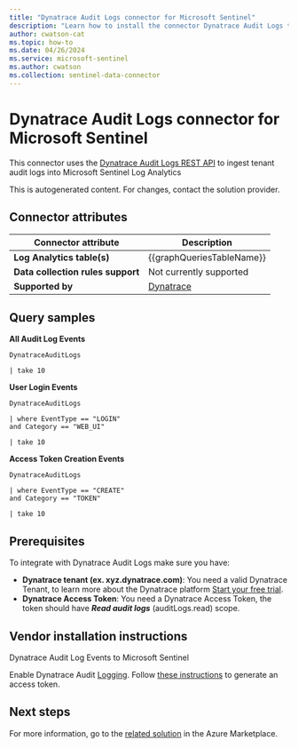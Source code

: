 ```yaml
---
title: "Dynatrace Audit Logs connector for Microsoft Sentinel"
description: "Learn how to install the connector Dynatrace Audit Logs to connect your data source to Microsoft Sentinel."
author: cwatson-cat
ms.topic: how-to
ms.date: 04/26/2024
ms.service: microsoft-sentinel
ms.author: cwatson
ms.collection: sentinel-data-connector
---
```


# Dynatrace Audit Logs connector for Microsoft Sentinel

This connector uses the [Dynatrace Audit Logs REST API](https://docs.dynatrace.com/docs/dynatrace-api/environment-api/audit-logs) to ingest tenant audit logs into Microsoft Sentinel Log Analytics

This is autogenerated content. For changes, contact the solution provider.

## Connector attributes

| Connector attribute | Description |
| --- | --- |
| **Log Analytics table(s)** | {{graphQueriesTableName}}<br/> |
| **Data collection rules support** | Not currently supported |
| **Supported by** | [Dynatrace](https://www.dynatrace.com/services-support/) |

## Query samples

**All Audit Log Events**

   ```kusto
DynatraceAuditLogs

   | take 10
   ```

**User Login Events**

   ```kusto
DynatraceAuditLogs

   | where EventType == "LOGIN"
 and Category == "WEB_UI"
 
   | take 10
   ```

**Access Token Creation Events**

   ```kusto
DynatraceAuditLogs

   | where EventType == "CREATE"
 and Category == "TOKEN"
 
   | take 10
   ```



## Prerequisites

To integrate with Dynatrace Audit Logs make sure you have: 

- **Dynatrace tenant (ex. xyz.dynatrace.com)**: You need a valid Dynatrace Tenant, to learn more about the Dynatrace platform [Start your free trial](https://www.dynatrace.com/trial).
- **Dynatrace Access Token**: You need a Dynatrace Access Token, the token should have ***Read audit logs*** (auditLogs.read) scope.


## Vendor installation instructions

Dynatrace Audit Log Events to Microsoft Sentinel

Enable Dynatrace Audit [Logging](https://docs.dynatrace.com/docs/shortlink/audit-logs#enable-audit-logging). 
 Follow [these instructions](https://docs.dynatrace.com/docs/shortlink/token#create-api-token) to generate an access token.




## Next steps

For more information, go to the [related solution](https://azuremarketplace.microsoft.com/en-us/marketplace/apps/dynatrace.dynatrace_azure_sentinel?tab=Overview) in the Azure Marketplace.
